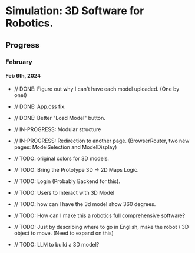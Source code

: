 # Simulation: 3D Software for Robotics.



## Progress

### February
#### Feb 6th, 2024 
- // DONE: Figure out why I can't have each model uploaded. (One by one!)
- // DONE: App.css fix. 
- // DONE: Better "Load Model" button.

- // IN-PROGRESS: Modular structure 
- // IN-PROGRESS: Redirection to another page. (BrowserRouter, two new pages: ModelSelection and ModelDisplay) 

- // TODO: original colors for 3D models. 
- // TODO: Bring the Prototype 3D -> 2D Maps Logic. 
- // TODO: Login (Probably Backend for this). 
- // TODO: Users to Interact with 3D Model
- // TODO: how can I have the 3d model show 360 degrees. 
- // TODO: How can I make this a robotics full comprehensive software?
- // TODO: Just by describing where to go in English, make the robot / 3D object to move. (Need to expand on this)
- // TODO: LLM to build a 3D model?
